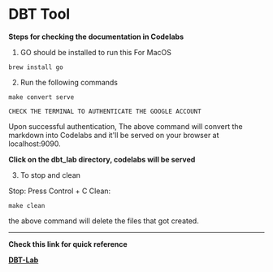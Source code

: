 # DBT Tool

**Steps for checking the documentation in Codelabs**

1. GO should be installed to run this
For MacOS
``` CMD
brew install go
```

2. Run the following commands

``` CMD
make convert serve
```
` CHECK THE TERMINAL TO AUTHENTICATE THE GOOGLE ACCOUNT `

Upon successful authentication, The above command will convert the markdown into Codelabs and it'll be served on your browser at localhost:9090.


**Click on the dbt_lab directory, codelabs will be served**

3. To stop and clean

Stop: Press Control + C
Clean:
``` CMD
make clean
```

the above command will delete the files that got created.



----------------------------

**Check this link for quick reference**

**[DBT-Lab](https://codelabs-preview.appspot.com/?file_id=1XohuxjH-a9b-nRh9JiNt-s__4GWSQkttdbXyU-Q90nA#0)**